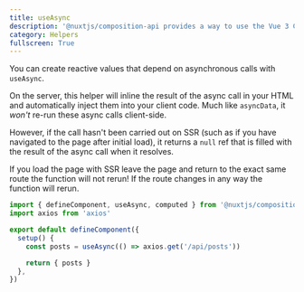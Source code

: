 ```yaml
---
title: useAsync
description: '@nuxtjs/composition-api provides a way to use the Vue 3 Composition API with Nuxt-specific features.'
category: Helpers
fullscreen: True
---
```


You can create reactive values that depend on asynchronous calls with `useAsync`.

On the server, this helper will inline the result of the async call in your HTML and automatically inject them into your client code. Much like `asyncData`, it _won't_ re-run these async calls client-side.

However, if the call hasn't been carried out on SSR (such as if you have navigated to the page after initial load), it returns a `null` ref that is filled with the result of the async call when it resolves.

If you load the page with SSR leave the page and return to the exact same route the function will not rerun! If the route changes in any way the function will rerun.

```ts
import { defineComponent, useAsync, computed } from '@nuxtjs/composition-api'
import axios from 'axios'

export default defineComponent({
  setup() {
    const posts = useAsync(() => axios.get('/api/posts'))

    return { posts }
  },
})
```
